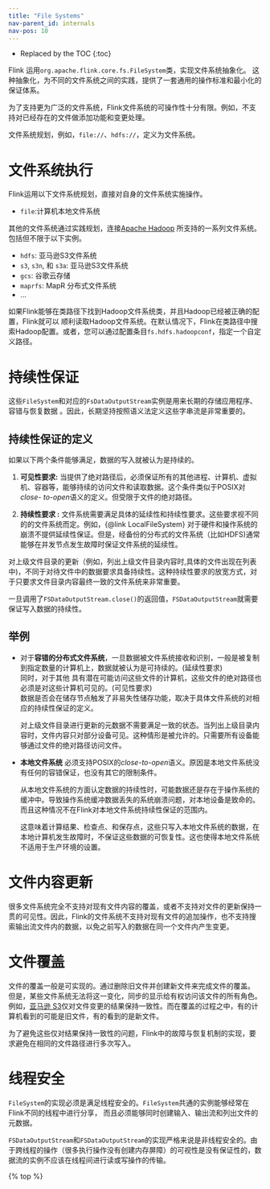 ```yaml
---
title: "File Systems"
nav-parent_id: internals
nav-pos: 10
---
```

<!--
Licensed to the Apache Software Foundation (ASF) under one
or more contributor license agreements.  See the NOTICE file
distributed with this work for additional information
regarding copyright ownership.  The ASF licenses this file
to you under the Apache License, Version 2.0 (the
"License"); you may not use this file except in compliance
with the License.  You may obtain a copy of the License at

  http://www.apache.org/licenses/LICENSE-2.0

Unless required by applicable law or agreed to in writing,
software distributed under the License is distributed on an
"AS IS" BASIS, WITHOUT WARRANTIES OR CONDITIONS OF ANY
KIND, either express or implied.  See the License for the
specific language governing permissions and limitations
under the License.
-->

* Replaced by the TOC
{:toc}

Flink 运用`org.apache.flink.core.fs.FileSystem`类，实现文件系统抽象化。
这种抽象化，为不同的文件系统之间的实践，提供了一套通用的操作标准和最小化的保证体系。

为了支持更为广泛的文件系统，Flink文件系统的可操作性十分有限。例如，不支持对已经存在的文件做添加功能和变更处理。

文件系统规划，例如，`file://`、`hdfs://`，定义为文件系统。

# 文件系统执行

Flink运用以下文件系统规划，直接对自身的文件系统实施操作。

  - `file`:计算机本地文件系统

其他的文件系统通过实践规划，连接[Apache Hadoop](https://hadoop.apache.org/ "Apache Hadoop") 所支持的一系列文件系统。包括但不限于以下实例。

  - `hdfs`: 亚马逊S3文件系统
  - `s3`, `s3n`, 和 `s3a`: 亚马逊S3文件系统
  - `gcs`: 谷歌云存储
  - `maprfs`: MapR 分布式文件系统
  - ...

如果Flink能够在类路径下找到Hadoop文件系统类，并且Hadoop已经被正确的配置，Flink就可以
顺利读取Hadoop文件系统。在默认情况下，Flink在类路径中搜索Hadoop配置。或者，您可以通过配置条目`fs.hdfs.hadoopconf`，指定一个自定义路径。


# 持续性保证

这些`FileSystem`和对应的`FsDataOutputStream`实例是用来长期的存储应用程序、容错与恢复数据
。因此，长期坚持按照语义法定义这些字串流是非常重要的。

## 持续性保证的定义

如果以下两个条件能够满足，数据的写入就被认为是持续的。

  1. **可见性要求:** 当提供了绝对路径后，必须保证所有的其他进程、计算机、虚拟机、容器等，能够持续的访问文件和读取数据。这个条件类似于POSIX对*close- to-open*语义的定义。但受限于文件的绝对路径。

  2. **持续性要求 :** 文件系统需要满足具体的延续性和持续性要求。这些要求视不同的的文件系统而定。例如，{@link LocalFileSystem} 对于硬件和操作系统的崩溃不提供延续性保证。但是，经备份的分布式的文件系统（比如HDFS)通常能够在并发节点发生故障时保证文件系统的延续性。

对上级文件目录的更新（例如，列出上级文件目录内容时,具体的文件出现在列表中)，不同于对待文件中的数据要求具备持续性。这种持续性要求的放宽方式，对于只要求文件目录内容最终一致的文件系统来非常重要。

一旦调用了`FSDataOutputStream.close()`的返回值，`FSDataOutputStream`就需要保证写入数据的持续性。

## 举例
 
  - 对于**容错的分布式文件系统**，一旦数据被文件系统接收和识别，一般是被复制到指定数量的计算机上，数据就被认为是可持续的。(延续性要求)<br/>同时，对于其他  具有潜在可能访问这些文件的计算机，这些文件的绝对路径也必须是对这些计算机可见的。(可见性要求)<br/>
    数据是否会在储存节点触发了非易失性储存功能，取决于具体文件系统的对相应的持续性保证的定义。

    对上级文件目录进行更新的元数据不需要满足一致的状态。当列出上级目录内容时，文件内容只对部分设备可见。这种情形是被允许的。只需要所有设备能够通过文件的绝对路径访问文件。

  - **本地文件系统** 必须支持POSIX的*close-to-open*语义。原因是本地文件系统没有任何的容错保证，也没有其它的限制条件。
 
    从本地文件系统的方面认定数据的持续性时，可能数据还是存在于操作系统的缓冲中。导致操作系统缓冲数据丢失的系统崩溃问题，对本地设备是致命的。而且这种情况不在Flink对本地文件系统持续性保证的范围内。

    这意味着计算结果、检查点、和保存点，这些只写入本地文件系统的数据，在本地计算机发生故障时，不保证这些数据的可恢复性。这也使得本地文件系统不适用于生产环境的设置。

# 文件内容更新

很多文件系统完全不支持对现有文件内容的覆盖，或者不支持对文件的更新保持一贯的可见性。因此，Flink的文件系统不支持对现有文件的追加操作，也不支持搜索输出流文件内的数据，以免之前写入的数据在同一个文件内产生变更。

# 文件覆盖

文件的覆盖一般是可实现的。通过删除旧文件并创建新文件来完成文件的覆盖。
但是，某些文件系统无法将这一变化，同步的显示给有权访问该文件的所有角色。
例如，[亚马逊 S3](https://aws.amazon.com/documentation/s3/ "亚马逊 S3")仅对文件变更的结果保持一致性。而在覆盖的过程之中，有的计算机看到的可能是旧文件，有的看到的是新文件。


为了避免这些仅对结果保持一致性的问题，Flink中的故障与恢复机制的实现，要求避免在相同的文件路径进行多次写入。

# 线程安全

`FileSystem`的实现必须是满足线程安全的。`FileSystem`共通的实例能够经常在Flink不同的线程中进行分享，
而且必须能够同时创建输入、输出流和列出文件的元数据。

`FSDataOutputStream`和`FSDataOutputStream`的实现严格来说是非线程安全的。由于跨线程的操作（很多执行操作没有创建内存屏障）的可视性是没有保证性的，数据流的实例不应该在线程间进行读或写操作的传输。

{% top %}

